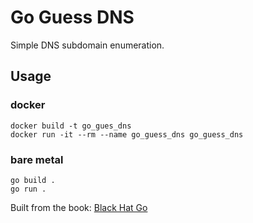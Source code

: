 # Go Guess DNS
Simple DNS subdomain enumeration.

## Usage
### docker
`docker build -t go_gues_dns` \
`docker run -it --rm --name go_guess_dns go_guess_dns`
### bare metal
`go build .` \
`go run .`

Built from the book: [Black Hat Go](https://nostarch.com/blackhatgo)
